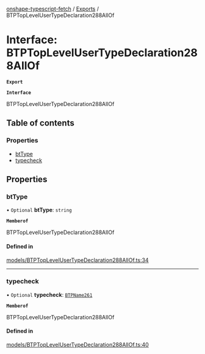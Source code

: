 [onshape-typescript-fetch](../README.md) / [Exports](../modules.md) / BTPTopLevelUserTypeDeclaration288AllOf

# Interface: BTPTopLevelUserTypeDeclaration288AllOf

**`Export`**

**`Interface`**

BTPTopLevelUserTypeDeclaration288AllOf

## Table of contents

### Properties

- [btType](BTPTopLevelUserTypeDeclaration288AllOf.md#bttype)
- [typecheck](BTPTopLevelUserTypeDeclaration288AllOf.md#typecheck)

## Properties

### btType

• `Optional` **btType**: `string`

**`Memberof`**

BTPTopLevelUserTypeDeclaration288AllOf

#### Defined in

[models/BTPTopLevelUserTypeDeclaration288AllOf.ts:34](https://github.com/toebes/onshape-typescript-fetch/blob/3e11ae1/models/BTPTopLevelUserTypeDeclaration288AllOf.ts#L34)

___

### typecheck

• `Optional` **typecheck**: [`BTPName261`](BTPName261.md)

**`Memberof`**

BTPTopLevelUserTypeDeclaration288AllOf

#### Defined in

[models/BTPTopLevelUserTypeDeclaration288AllOf.ts:40](https://github.com/toebes/onshape-typescript-fetch/blob/3e11ae1/models/BTPTopLevelUserTypeDeclaration288AllOf.ts#L40)
